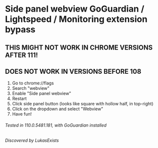 # Side panel webview GoGuardian / Lightspeed / Monitoring extension bypass 
## THIS MIGHT NOT WORK IN CHROME VERSIONS AFTER 111! 
## DOES NOT WORK IN VERSIONS BEFORE 108

1. Go to chrome://flags
2. Search "webview"
3. Enable "Side panel webview"
4. Restart
5. Click side panel button (looks like square with hollow half, in top-right)
6. Click on the dropdown and select "Webview"
7. Have fun!

###### Tested in 110.0.5481.181, with GoGuardian installed
###### Discovered by LukasExists

